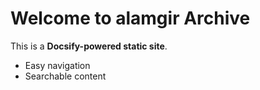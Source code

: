 # Welcome to alamgir Archive

This is a **Docsify-powered static site**.

- Easy navigation
- Searchable content
